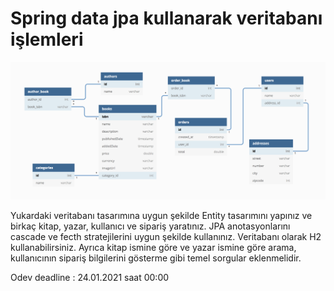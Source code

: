 # Spring data jpa kullanarak veritabanı işlemleri

![design](src/main/resources/book_store_design.png)

Yukardaki veritabanı tasarımına uygun şekilde Entity tasarımını yapınız ve birkaç kitap, yazar, kullanıcı ve sipariş yaratınız.
JPA anotasyonlarını cascade ve fecth stratejilerini uygun şekilde kullanınız. Veritabanı olarak H2 kullanabilirsiniz.
Ayrıca kitap ismine göre ve yazar ismine göre arama, kullanıcının sipariş bilgilerini gösterme gibi temel sorgular eklenmelidir.

Odev deadline : 24.01.2021 saat 00:00